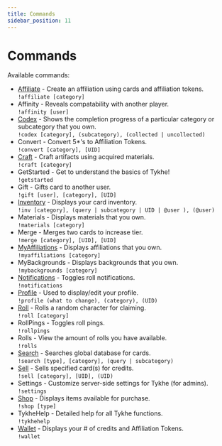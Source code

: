 ```yaml
---
title: Commands
sidebar_position: 11
---
```

# Commands
Available commands:
- [Affiliate](profiles/affiliations) - Create an affiliation using cards and affiliation tokens.  
`!affiliate [category]`
- Affinity - Reveals compatability with another player.  
`!affinity [user]`
- [Codex](codex) - Shows the completion progress of a particular category or subcategory that you own.  
`!codex [category], (subcategory), (collected | uncollected)`
- Convert - Convert 5*'s to Affiliation Tokens.  
`!convert [category], [UID]`
- [Craft](crafting) - Craft artifacts using acquired materials.  
`!craft [category]`
- GetStarted - Get to understand the basics of Tykhe!  
`!getstarted`
- Gift - Gifts card to another user.  
`!gift [user], [category], [UID]`
- [Inventory](basics/inventory) - Displays your card inventory.  
`!inv [category], (query | subcategory | UID | @user ), (@user)`
- Materials - Displays materials that you own.  
`!materials [category]`
- Merge - Merges two cards to increase tier.  
`!merge [category], [UID], [UID]`
- [MyAffiliations](affiliations) - Displays affiliations that you own.  
`!myaffiliations [category]`
- MyBackgrounds - Displays backgrounds that you own.  
`!mybackgrounds [category]`
- [Notifications](notifications) - Toggles roll notifications.  
`!notifications`
- [Profile](profiles/profile) - Used to display/edit your profile.  
`!profile (what to change), (category), (UID)`
- [Roll](basics/rolling) - Rolls a random character for claiming.  
`!roll [category]`
- RollPings - Toggles roll pings.  
`!rollpings`
- Rolls - View the amount of rolls you have available.  
`!rolls`
- [Search](search) - Searches global database for cards.  
`!search [type], [category], (query | subcategory)`
- [Sell](shop/currency) - Sells specified card(s) for credits.  
`!sell [category], [UID], (UID)`
- Settings - Customize server-side settings for Tykhe (for admins).  
`!settings`
- [Shop](shop/currency) - Displays items available for purchase.  
`!shop [type]`
- TykheHelp - Detailed help for all Tykhe functions.  
`!tykhehelp`
- [Wallet](shop/currency) - Displays your # of credits and Affiliation Tokens.  
`!wallet`